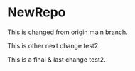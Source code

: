 # NewRepo

This is changed from origin main branch.

This is other next change test2.

This is a final & last change test2.
